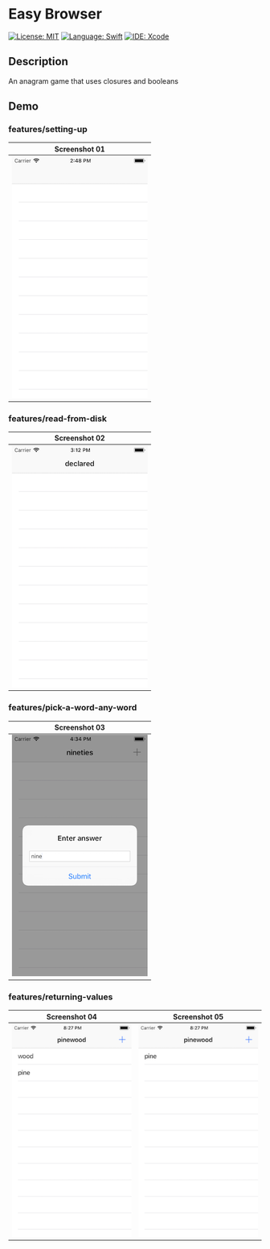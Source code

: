 # Easy Browser
[![License: MIT](https://img.shields.io/badge/License-MIT-yellow.svg)](https://opensource.org/licenses/MIT)
[![Language: Swift](https://img.shields.io/badge/Language-Swift-red.svg)](https://swift.org/blog/)
[![IDE: Xcode](https://img.shields.io/badge/IDE-Xcode%2010.2-blue.svg)](https://developer.apple.com/xcode/)

## Description
An anagram game that uses closures and booleans

## Demo
### features/setting-up
| Screenshot 01 |
| ------------- |
| ![screenshot01](.screenshots/screenshot01.png) |

### features/read-from-disk
| Screenshot 02 |
| ------------- |
| ![screenshot02](.screenshots/screenshot02.png) |

### features/pick-a-word-any-word
| Screenshot 03 |
| ------------- |
| ![screenshot03](.screenshots/screenshot03.png) |

### features/returning-values
| Screenshot 04 | Screenshot 05 |
| ------------- | ------------- |
| ![screenshot04](.screenshots/screenshot04.png) | ![screenshot05](.screenshots/screenshot05.png) |